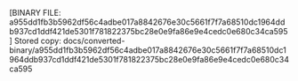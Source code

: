 [BINARY FILE: a955dd1fb3b5962df56c4adbe017a8842676e30c5661f7f7a68510dc1964ddb937cd1ddf421de5301f781822375bc28e0e9fa86e9e4cedc0e680c34ca595]
Stored copy: docs/converted-binary/a955dd1fb3b5962df56c4adbe017a8842676e30c5661f7f7a68510dc1964ddb937cd1ddf421de5301f781822375bc28e0e9fa86e9e4cedc0e680c34ca595
